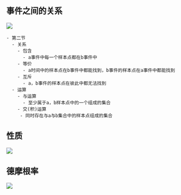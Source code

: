 ## 事件之间的关系

![](file://C:\Personal\Documents\IkMarkdown\.assets\304第二节课.md587747.2865378.png)

```mindmap
- 第二节
  - 关系
    - 包含
      - a事件中每一个样本点都在b事件中
    - 等价
      - a时间中的样本点在b事件中都能找到，b事件的样本点在a事件中都能找到
    - 互斥
      - a，b事件的样本点在彼此中都无法找到
  - 运算
    - 与运算
      - 至少属于a，b样本点中的一个组成的集合
    - 交(积)运算
     - 同时存在与a与b集合中的样本点组成的集合
```

## 性质

![](file://C:\Personal\Documents\IkMarkdown\.assets\304第二节课.md589080.2616685.png)

## 德摩根率

![](file://C:\Personal\Documents\IkMarkdown\.assets\304第二节课.md589261.0886392.png)
